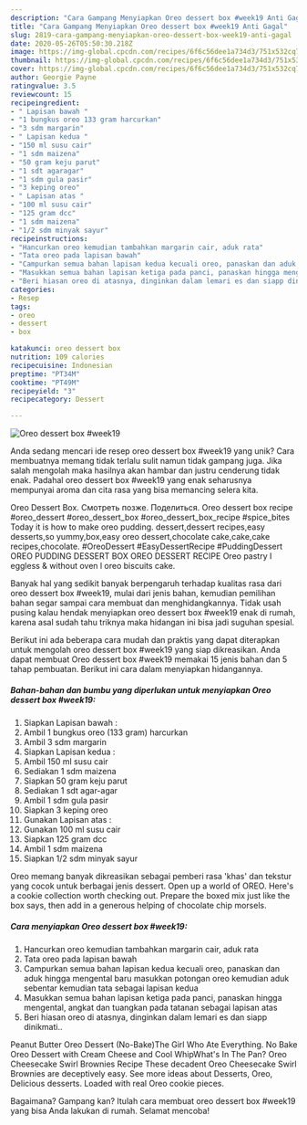 ```yaml
---
description: "Cara Gampang Menyiapkan Oreo dessert box #week19 Anti Gagal"
title: "Cara Gampang Menyiapkan Oreo dessert box #week19 Anti Gagal"
slug: 2819-cara-gampang-menyiapkan-oreo-dessert-box-week19-anti-gagal
date: 2020-05-26T05:50:30.218Z
image: https://img-global.cpcdn.com/recipes/6f6c56dee1a734d3/751x532cq70/oreo-dessert-box-week19-foto-resep-utama.jpg
thumbnail: https://img-global.cpcdn.com/recipes/6f6c56dee1a734d3/751x532cq70/oreo-dessert-box-week19-foto-resep-utama.jpg
cover: https://img-global.cpcdn.com/recipes/6f6c56dee1a734d3/751x532cq70/oreo-dessert-box-week19-foto-resep-utama.jpg
author: Georgie Payne
ratingvalue: 3.5
reviewcount: 15
recipeingredient:
- " Lapisan bawah "
- "1 bungkus oreo 133 gram harcurkan"
- "3 sdm margarin"
- " Lapisan kedua "
- "150 ml susu cair"
- "1 sdm maizena"
- "50 gram keju parut"
- "1 sdt agaragar"
- "1 sdm gula pasir"
- "3 keping oreo"
- " Lapisan atas "
- "100 ml susu cair"
- "125 gram dcc"
- "1 sdm maizena"
- "1/2 sdm minyak sayur"
recipeinstructions:
- "Hancurkan oreo kemudian tambahkan margarin cair, aduk rata"
- "Tata oreo pada lapisan bawah"
- "Campurkan semua bahan lapisan kedua kecuali oreo, panaskan dan aduk hingga mengental baru masukkan potongan oreo kemudian aduk sebentar kemudian tata sebagai lapisan kedua"
- "Masukkan semua bahan lapisan ketiga pada panci, panaskan hingga mengental, angkat dan tuangkan pada tatanan sebagai lapisan atas"
- "Beri hiasan oreo di atasnya, dinginkan dalam lemari es dan siapp dinikmati.."
categories:
- Resep
tags:
- oreo
- dessert
- box

katakunci: oreo dessert box 
nutrition: 109 calories
recipecuisine: Indonesian
preptime: "PT34M"
cooktime: "PT49M"
recipeyield: "3"
recipecategory: Dessert

---
```



![Oreo dessert box #week19](https://img-global.cpcdn.com/recipes/6f6c56dee1a734d3/751x532cq70/oreo-dessert-box-week19-foto-resep-utama.jpg)

Anda sedang mencari ide resep oreo dessert box #week19 yang unik? Cara membuatnya memang tidak terlalu sulit namun tidak gampang juga. Jika salah mengolah maka hasilnya akan hambar dan justru cenderung tidak enak. Padahal oreo dessert box #week19 yang enak seharusnya mempunyai aroma dan cita rasa yang bisa memancing selera kita.

Oreo Dessert Box. Смотреть позже. Поделиться. Oreo dessert box recipe #oreo_dessert #oreo_dessert_box #oreo_dessert_box_recipe #spice_bites Today it is how to make oreo pudding. dessert,dessert recipes,easy desserts,so yummy,box,easy oreo dessert,chocolate cake,cake,cake recipes,chocolate. #OreoDessert #EasyDessertRecipe #PuddingDessert OREO PUDDING DESSERT BOX OREO DESSERT RECIPE Oreo pastry I eggless &amp; without oven l oreo biscuits cake.

Banyak hal yang sedikit banyak berpengaruh terhadap kualitas rasa dari oreo dessert box #week19, mulai dari jenis bahan, kemudian pemilihan bahan segar sampai cara membuat dan menghidangkannya. Tidak usah pusing kalau hendak menyiapkan oreo dessert box #week19 enak di rumah, karena asal sudah tahu triknya maka hidangan ini bisa jadi suguhan spesial.


Berikut ini ada beberapa cara mudah dan praktis yang dapat diterapkan untuk mengolah oreo dessert box #week19 yang siap dikreasikan. Anda dapat membuat Oreo dessert box #week19 memakai 15 jenis bahan dan 5 tahap pembuatan. Berikut ini cara dalam menyiapkan hidangannya.

<!--inarticleads1-->

##### Bahan-bahan dan bumbu yang diperlukan untuk menyiapkan Oreo dessert box #week19:

1. Siapkan  Lapisan bawah :
1. Ambil 1 bungkus oreo (133 gram) harcurkan
1. Ambil 3 sdm margarin
1. Siapkan  Lapisan kedua :
1. Ambil 150 ml susu cair
1. Sediakan 1 sdm maizena
1. Siapkan 50 gram keju parut
1. Sediakan 1 sdt agar-agar
1. Ambil 1 sdm gula pasir
1. Siapkan 3 keping oreo
1. Gunakan  Lapisan atas :
1. Gunakan 100 ml susu cair
1. Siapkan 125 gram dcc
1. Ambil 1 sdm maizena
1. Siapkan 1/2 sdm minyak sayur


Oreo memang banyak dikreasikan sebagai pemberi rasa &#39;khas&#39; dan tekstur yang cocok untuk berbagai jenis dessert. Open up a world of OREO. Here&#39;s a cookie collection worth checking out. Prepare the boxed mix just like the box says, then add in a generous helping of chocolate chip morsels. 

<!--inarticleads2-->

##### Cara menyiapkan Oreo dessert box #week19:

1. Hancurkan oreo kemudian tambahkan margarin cair, aduk rata
1. Tata oreo pada lapisan bawah
1. Campurkan semua bahan lapisan kedua kecuali oreo, panaskan dan aduk hingga mengental baru masukkan potongan oreo kemudian aduk sebentar kemudian tata sebagai lapisan kedua
1. Masukkan semua bahan lapisan ketiga pada panci, panaskan hingga mengental, angkat dan tuangkan pada tatanan sebagai lapisan atas
1. Beri hiasan oreo di atasnya, dinginkan dalam lemari es dan siapp dinikmati..


Peanut Butter Oreo Dessert (No-Bake)The Girl Who Ate Everything. No Bake Oreo Dessert with Cream Cheese and Cool WhipWhat&#39;s In The Pan? Oreo Cheesecake Swirl Brownies Recipe These decadent Oreo Cheesecake Swirl Brownies are deceptively easy. See more ideas about Desserts, Oreo, Delicious desserts. Loaded with real Oreo cookie pieces. 

Bagaimana? Gampang kan? Itulah cara membuat oreo dessert box #week19 yang bisa Anda lakukan di rumah. Selamat mencoba!
